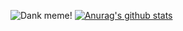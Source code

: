 ![Dank meme!](https://media.giphy.com/media/FRL5yhjjjWczm/giphy.gif)
[![Anurag's github stats](https://github-readme-stats.vercel.app/api?username=lucazz)](https://github.com/anuraghazra/github-readme-stats)
